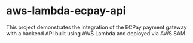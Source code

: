# aws-lambda-ecpay-api
This project demonstrates the integration of the ECPay payment gateway with a backend API built using AWS Lambda and deployed via AWS SAM.
